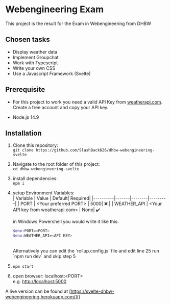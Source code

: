 # Webengineering Exam

This project is the result for the Exam in Webengineering from DHBW

## Chosen tasks

- Display weather data
- Implement Groupchat
- Work with Typescript
- Write your own CSS
- Use a Javascript Framework (Svelte)

## Prerequisite

- For this project to work you need a valid API Key from [weatherapi.com](https://www.weatherapi.com/). Create a free account and copy your API key.

- Node.js 14.9

## Installation

1. Clone this repository:<br>
   `git clone https://github.com/SlashBack626/dhbw-webengineering-svelte`

2. Navigate to the root folder of this project:<br>
   `cd dhbw-webengineering-svelte`

3. install dependencies:<br>
   `npm i`

4. setup Environment Variables:<br>
   | Variable | Value | Default| Required|
   |----------|-------|--------|---------|
   | PORT | \<Your preferred PORT> | 5000| :x: |
   | WEATHER_API | \<Your API key from weatherapi.com> | None| :heavy_check_mark:

   in Windows Powershell you would write it like this:<br>

   ```bash
   $env:PORT=<PORT>
   $env:WEATHER_API=<API KEY>
   ```

   <br>
    Alternatively you can edit the `rollup.config.js` file and edit line 25
    run `npm run dev` and skip step 5

5. `npm start`

6. open browser: localhost:\<PORT><br>
   e.g. [http://localhost:5000](http://localhost:5000)

A live version can be found at [https://svelte-dhbw-webengineering.herokuapp.com/]()
